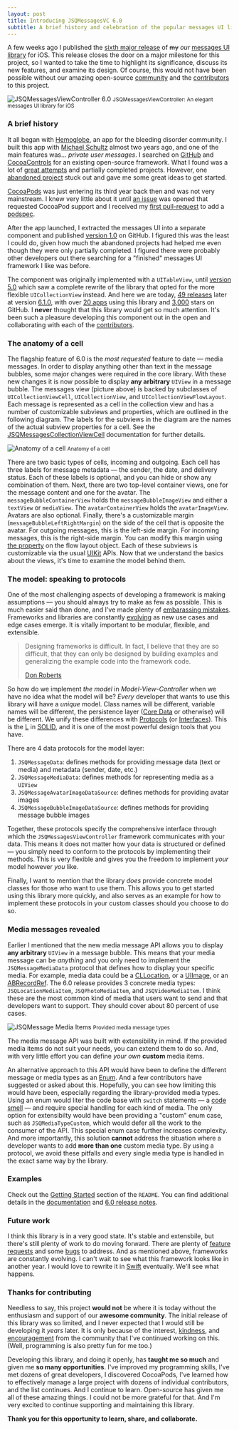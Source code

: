 ```yaml
---
layout: post
title: Introducing JSQMessagesVC 6.0
subtitle: A brief history and celebration of the popular messages UI library for iOS
---
```


A few weeks ago I published the [sixth major release](https://github.com/jessesquires/JSQMessagesViewController/releases/tag/6.0.0) of ~~my~~ *our* [messages UI library](http://www.jessesquires.com/JSQMessagesViewController/) for iOS. This release closes the door on a major milestone for this project, so I wanted to take the time to highlight its significance, discuss its new features, and examine its design. Of course, this would not have been possible without our amazing open-source [community](https://github.com) and the [contributors](https://github.com/jessesquires/JSQMessagesViewController/graphs/contributors) to this project.

<!--excerpt-->

<img class="img-thumbnail img-responsive center" src="/img/jsqmessages6.png" title="JSQMessagesViewController 6.0" alt="JSQMessagesViewController 6.0"/>
<small class="text-muted center">JSQMessagesViewController: An elegant messages UI library for iOS</small>

### A brief history

It all began with [Hemoglobe](http://bit.ly/hemoglobeapp), an app for the bleeding disorder community. I built this app with [Michael Schultz](http://michaelschultz.com) almost two years ago, and one of the main features was... *private user messages*. I searched on [GitHub](https://github.com) and [CocoaControls](https://www.cocoacontrols.com) for an existing open-source framework. What I found was a lot of [great attempts](https://www.cocoacontrols.com/search?utf8=✓&q=messages) and partially completed projects. However, one [abandoned project](https://github.com/samsoffes/ssmessagesviewcontroller) stuck out and gave me some great ideas to get started.

[CocoaPods](http://cocoapods.org) was just entering its third year back then and was not very mainstream. I knew very little about it until [an issue](https://github.com/jessesquires/JSQMessagesViewController/issues/3) was opened that requested CocoaPod support and I received my [first pull-request](https://github.com/jessesquires/JSQMessagesViewController/pull/4) to add a [podspec](http://guides.cocoapods.org/syntax/podspec.html). 

After the app launched, I extracted the messages UI into a separate component and published [version 1.0](https://github.com/jessesquires/JSQMessagesViewController/releases/tag/1.0.0) on GitHub. I figured this was the least I could do, given how much the abandoned projects had helped me even though they were only partially completed. I figured there were probably other developers out there searching for a "finished" messages UI framework I like was before.

The component was originally implemented with a `UITableView`, until [version 5.0](https://github.com/jessesquires/JSQMessagesViewController/releases/tag/5.0.0) which saw a complete rewrite of the library that opted for the more flexible `UICollectionView` instead. And here we are today, [49 releases](https://github.com/jessesquires/JSQMessagesViewController/releases) later at version [6.1.0](https://github.com/jessesquires/JSQMessagesViewController/releases/tag/6.1.0), with over [20 apps](https://github.com/jessesquires/JSQMessagesViewController#apps-using-this-library) using this library and [3,000](https://github.com/jessesquires/JSQMessagesViewController/stargazers) stars on GitHub. I **never** thought that this library would get so much attention. It's been such a pleasure developing this component out in the open and collaborating with each of the [contributors](https://github.com/jessesquires/JSQMessagesViewController/graphs/contributors). 

### The anatomy of a cell

The flagship feature of 6.0 is the *most requested* feature to date &mdash; media messages. In order to display anything other than text in the message bubbles, some major changes were required in the core library. With these new changes it is now possible to display **any arbitrary** `UIView` in a message bubble. The messages view (picture above) is backed by subclasses of `UICollectionViewCell`, `UICollectionView`, and `UICollectionViewFlowLayout`. Each message is represented as a cell in the collection view and has a number of customizable subviews and properties, which are outlined in the following diagram. The labels for the subviews in the diagram are the names of the actual subview properties for a cell. See the [JSQMessagesCollectionViewCell](http://cocoadocs.org/docsets/JSQMessagesViewController/6.1.0/Classes/JSQMessagesCollectionViewCell.html) documentation for further details.

<img class="img-thumbnail img-responsive center" src="/img/jsqmessages_cell_anatomy.jpg" title="Anatomy of a cell" alt="Anatomy of a cell"/>
<small class="text-muted center">Anatomy of a cell</small>

There are two basic types of cells, incoming and outgoing. Each cell has three labels for message metadata &mdash; the sender, the date, and delivery status. Each of these labels is optional, and you can hide or show any combination of them. Next, there are two top-level container views, one for the message content and one for the avatar. The `messageBubbleContainerView` holds the `messageBubbleImageView` and either a `textView` or `mediaView`. The `avatarContainerView` holds the `avatarImageView`. Avatars are also optional. Finally, there's a customizable margin (`messageBubbleLeftRightMargin`) on the side of the cell that is opposite the avatar. For outgoing messages, this is the left-side margin. For incoming messages, this is the right-side margin. You can modify this margin using [the property](http://cocoadocs.org/docsets/JSQMessagesViewController/6.1.0/Classes/JSQMessagesCollectionViewFlowLayout.html#//api/name/messageBubbleLeftRightMargin) on the flow layout object. Each of these subviews is customizable via the usual [UIKit](https://developer.apple.com/library/ios/documentation/UIKit/Reference/UIKit_Framework/) APIs. Now that we understand the basics about the views, it's time to examine the model behind them.

### The model: speaking to protocols

One of the most challenging aspects of developing a framework is making assumptions &mdash; you should always try to make as few as possible. This is much easier said than done, and I've made plenty of [embarassing mistakes](https://github.com/jessesquires/JSQMessagesViewController/issues/389). Frameworks and libraries are constantly [evolving](http://st-www.cs.illinois.edu/users/droberts/evolve.html) as new use cases and edge cases emerge. It is vitally important to be modular, flexible, and extensible.

<blockquote>
	<p>Designing frameworks is difficult. In fact, I believe that they are so difficult, that they can only be designed by building examples and generalizing the example code into the framework code.</p>
	<footer><a href="http://st-www.cs.illinois.edu/users/droberts/">Don Roberts</a></footer>
</blockquote>

So how do we implement *the model* in *Model-View-Controller* when we have no idea what the model will be? *Every* developer that wants to use this library will have a *unique* model. Class names will be different, variable names will be different, the persistence layer ([Core Data](https://developer.apple.com/library/mac/documentation/Cocoa/Conceptual/CoreData/cdProgrammingGuide.html) or otherwise) will be different. We unify these differences with [Protocols](https://developer.apple.com/library/ios/documentation/Cocoa/Conceptual/ProgrammingWithObjectiveC/WorkingwithProtocols/WorkingwithProtocols.html) (or [Interfaces](http://en.wikipedia.org/wiki/Interface_(Java))). This is the [L](http://en.wikipedia.org/wiki/Liskov_substitution_principle) in [SOLID](http://en.wikipedia.org/wiki/SOLID_(object-oriented_design)), and it is one of the most powerful design tools that you have.

There are 4 data protocols for the model layer: 

1. `JSQMessageData`: defines methods for providing message data (text or media) and metadata (sender, date, etc.)
2. `JSQMessageMediaData`: defines methods for representing media as a `UIView`
3. `JSQMessageAvatarImageDataSource`: defines methods for providing avatar images
4. `JSQMessageBubbleImageDataSource`: defines methods for providing message bubble images

Together, these protocols specify the comprehensive interface through which the `JSQMessagesViewController` framework communicates with your data. This means it does not matter how your data is structured or defined &mdash; you simply need to conform to the protocols by implementing their methods. This is very flexible and gives you the freedom to implement *your* model however *you* like.

Finally, I want to mention that the library *does* provide concrete model classes for those who want to use them. This allows you to get started using this library more quickly, and also serves as an example for how to implement these protocols in your custom classes should you choose to do so.

### Media messages revealed

Earlier I mentioned that the new media message API allows you to display **any arbitrary** `UIView` in a message bubble. This means that your media message can be *anything* and you only need to implement the `JSQMessageMediaData` protocol that defines how to display your specific media. For example, media data could be a [CLLocation](https://developer.apple.com/library/mac/documentation/CoreLocation/Reference/CLLocation_Class/index.html), or a [UIImage](https://developer.apple.com/library/ios/documentation/UIKit/Reference/UIImage_Class/index.html), or an [ABRecordRef](https://developer.apple.com/library/ios/documentation/AddressBook/Reference/ABRecordRef_iPhoneOS/index.html#//apple_ref/c/tdef/ABRecordRef). The 6.0 release provides 3 concrete media types: `JSQLocationMediaItem`, `JSQPhotoMediaItem`, and `JSQVideoMediaItem`. I think these are the most common kind of media that users want to send and that developers want to support. They should cover about 80 percent of use cases.

<img class="img-thumbnail img-responsive center" src="/img/jsqmessages_media_type.jpg" title="JSQMessage Media Items" alt="JSQMessage Media Items"/>
<small class="text-muted center">Provided media message types</small>

The media message API was built with extensibility in mind. If the provided media items do not suit your needs, you can extend them to do so. And, with very little effort you can define *your own* **custom** media items. 

An alternative approach to this API would have been to define the different message or media types as an [Enum](http://nshipster.com/ns_enum-ns_options/). And a few contributors have suggested or asked about this. Hopefully, you can see how limiting this would have been, especially regarding the library-provided media types. Using an enum would liter the code base with `switch` statements &mdash; a [code smell](http://en.wikipedia.org/wiki/Code_smell) &mdash; and require special handling for each kind of media. The only option for extensibilty would have been providing a "custom" enum case, such as `JSQMediaTypeCustom`, which would defer all the work to the consumer of the API. This special enum case further increases complexity. And more importantly, this solution **cannot** address the situation where a developer wants to add **more than one** custom media type. By using a protocol, we avoid these pitfalls and every single media type is handled in the exact same way by the library.

### Examples

Check out the [Getting Started](https://github.com/jessesquires/JSQMessagesViewController#getting-started) section of the `README`. You can find additional details in the [documentation](http://cocoadocs.org/docsets/JSQMessagesViewController) and [6.0 release notes](https://github.com/jessesquires/JSQMessagesViewController/releases/tag/6.0.0).

### Future work

I think this library is in a very good state. It's stable and extensbile, but there's still plenty of work to do moving forward. There are plenty of [feature requests](https://github.com/jessesquires/JSQMessagesViewController/labels/feature%20request) and some [bugs](https://github.com/jessesquires/JSQMessagesViewController/labels/bug) to address. And as mentioned above, frameworks are constantly evolving. I can't wait to see what this framework looks like in another year. I would love to rewrite it in [Swift](https://developer.apple.com/swift/) eventually. We'll see what happens.

### Thanks for contributing

Needless to say, this project **would not** be where it is today without the enthusiasm and support of our **awesome community**. The initial release of this library was so limited, and I never expected that I would still be developing it *years* later. It is only because of the interest, [kindness](https://github.com/jessesquires/JSQMessagesViewController/issues/172#issuecomment-41995394), and [encouragement](https://github.com/jessesquires/JSQMessagesViewController/issues/608) from the community that I've continued working on this. (Well, programming is also pretty fun for me too.)

Developing this library, and doing it openly, has **taught me so much** and given me **so many opportunities**. I've improved my programming skills, I've met dozens of great developers, I discovered CocoaPods, I've learned how to effectively manage a large project with dozens of individual contributors, and the list continues. And I continue to learn. Open-source has given me all of these amazing things. I could not be more grateful for that. And I'm very excited to continue supporting and maintaining this library. 

**Thank you for this opportunity to learn, share, and collaborate.**
